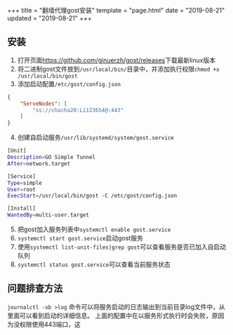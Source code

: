 +++
title = "翻墙代理gost安装"
template = "page.html"
date = "2019-08-21"
updated = "2019-08-21"
+++


## 安装

1. 打开页面<https://github.com/ginuerzh/gost/releases>下载最新linux版本
2. 将二进制gost文件放到`/usr/local/bin/`目录中，并添加执行权限`chmod +x /usr/local/bin/gost`
3. 添加启动配置`/etc/gost/config.json`
```json
{
    "ServeNodes": [
        "ss://chacha20:Li123654@:443"
    ]
}
```
4. 创建自启动服务`/usr/lib/systemd/system/gost.service`
```bash
[Unit]
Description=GO Simple Tunnel
After=network.target

[Service]
Type=simple
User=root
ExecStart=/usr/local/bin/gost -C /etc/gost/config.json

[Install]
WantedBy=multi-user.target
```
5. 把gost加入服务列表中`systemctl enable gost.service`
6. `systemctl start gost.service`启动gost服务
7. 使用`systemctl list-unit-files|grep gost`可以查看服务是否已加入自启动队列
8. `systemctl status gost.service`可以查看当前服务状态

## 问题排查方法

`journalctl -xb >log` 命令可以将服务启动的日志输出到当前目录log文件中，从里面可以看到启动的详细信息。
上面的配置中在以服务形式执行时会失败，原因为没权限使用443端口，这